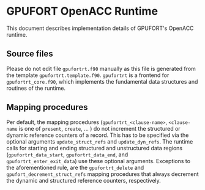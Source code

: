 # GPUFORT OpenACC Runtime

This document describes implementation details
of GPUFORT's OpenACC runtime.

## Source files

Please do not edit file `gpufortrt.f90` manually as this
file is generated from the template `gpufortrt.template.f90`.
`gpufortrt` is a frontend for `gpufortrt_core.f90`,
which implements the fundamental data structures and routines
of the runtime.

## Mapping procedures

Per default, the mapping procedures (`gpufortrt_<clause-name>`, `<clause-name` is one of `present`, `create`, ... ) do not increment 
the structured or dynamic reference counters of a record. 
This has to be specified via the optional arguments `update_struct_refs` and `update_dyn_refs`.
The runtime calls for starting and ending structured and unstructured
data regions (`gpufortrt_data_start`, `gpufortrt_data_end`, and `gpufortrt_enter_exit_data`)
use these optional arguments.
Exceptions to the aforementioned rule, are the `gpufortrt_delete` and `gpufort_decrement_struct_refs` 
mapping procedures that always decrement the dynamic and structured
reference counters, respectively.
